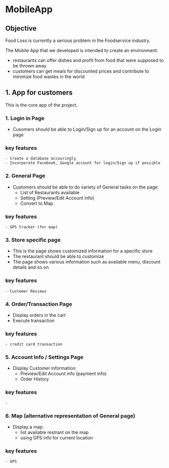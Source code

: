 # MobileApp

## Objective

Food Loss is currently a serious problem in the Foodservice industry. 

The Mobile App that we developed is intended to create an environment:
  - restaurants can offer dishes and profit from food that were supposed to be thrown away
  - customers can get meals for discounted prices and contribute to minimize food wastes in the world
  
## 1. App for customers

This is the core app of the project.
### 1. Login in Page
  - Cusomers should be able to Login/Sign up for an account on the Login page
  ### key features
    - Create a database accouringly
    - Incorporate Facebook, Google account for login/Sign up if possible

### 2. General Page
  - Customers should be able to do variety of General tasks on the page:
    - List of Restaurants available
    - Setting (Preview/Edit Account info)
    - Convert to Map

  ### key features
    - GPS tracker (for map)
  
### 3. Store specific page
  - This is the page shows customized information for a specific store
  - The restaurant should be able to customize
  - The page shows various information such as available menu, discount details and so on
  
  ### key features
    - Customer Reviews
  
### 4. Order/Transaction Page
  - Display orders in the cart
  - Execute transaction
  ### key features
    - credit card transaction
    
### 5. Account Info / Settings Page
  - Display Customer information:
    - Preview/Edit Account info (payment info)
    - Order History

  ### key features
    - 
### 6. Map (alternative representation of General page)
  - Display a map:
    - list available restrant on the map
    - using GPS info for current location

  ### key features
    - GPS    

